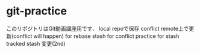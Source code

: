 # git-practice
このリポジトリはGit動画講座用です．
local repoで保存
conflict remote上で更新(conflict will happen)
for rebase
stash for conflict
practice for stash tracked
stash 変更(2nd)